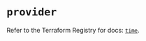 # `provider`

Refer to the Terraform Registry for docs: [`time`](https://registry.terraform.io/providers/hashicorp/time/0.12.1/docs).
